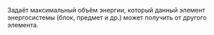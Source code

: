 Задаёт максимальный объём энергии, который данный элемент энергосистемы (блок, предмет и др.) может получить от другого
элемента.